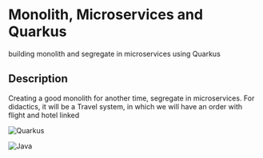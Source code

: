 
# Monolith, Microservices and Quarkus

building monolith and segregate in microservices using Quarkus

## Description
Creating a good monolith for another time, segregate in microservices.
For didactics, it will be a Travel system, in which we will have an order with flight and hotel linked

![Quarkus](https://img.shields.io/badge/quarkus-%234794EB.svg?style=for-the-badge&logo=quarkus&logoColor=white)

![Java](https://img.shields.io/badge/java-%23ED8B00.svg?style=for-the-badge&logo=openjdk&logoColor=white)

